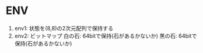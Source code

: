 # ENV
1. env1: 状態を(8,8)の2次元配列で保持する
2. env2: ビットマップ
        白の石: 64bitで保持(石があるかないか)
        黒の石: 64bitで保持(石があるかないか)